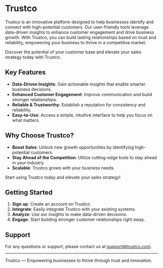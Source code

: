 # Trustco

Trustco is an innovative platform designed to help businesses identify and connect with high-potential customers. Our user-friendly tools leverage data-driven insights to enhance customer engagement and drive business growth. With Trustco, you can build lasting relationships based on trust and reliability, empowering your business to thrive in a competitive market.

Discover the potential of your customer base and elevate your sales strategy today with Trustco.

## Key Features

- **Data-Driven Insights**: Gain actionable insights that enable smarter business decisions.
- **Enhanced Customer Engagement**: Improve communication and build stronger relationships.
- **Reliable & Trustworthy**: Establish a reputation for consistency and reliability.
- **Easy-to-Use**: Access a simple, intuitive interface to help you focus on what matters.

## Why Choose Trustco?

- **Boost Sales**: Unlock new growth opportunities by identifying high-potential customers.
- **Stay Ahead of the Competition**: Utilize cutting-edge tools to stay ahead in your industry.
- **Scalable**: Trustco grows with your business needs.

Start using Trustco today and elevate your sales strategy!

## Getting Started

1. **Sign up**: Create an account on Trustco.
2. **Integrate**: Easily integrate Trustco with your existing systems.
3. **Analyze**: Use our insights to make data-driven decisions.
4. **Engage**: Start building stronger customer relationships right away.

## Support

For any questions or support, please contact us at [support@trustco.com](mailto:support@trustco.com).

---

Trustco — Empowering businesses to thrive through trust and innovation.